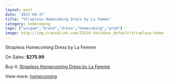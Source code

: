 ```yaml
---
layout: post
date: '2017-09-27'
title: "Strapless Homecoming Dress by La Femme"
category: homecoming
tags: ["unique","brand","dress","homecoming","prom"]
image: http://img.transblink.com/22534-thickbox_default/strapless-homecoming-dress-by-la-femme.jpg
---
```

Strapless Homecoming Dress by La Femme

On Sales: **$275.99**
<a href="https://www.transblink.com/en/homecoming/7152-strapless-homecoming-dress-by-la-femme.html"><amp-img layout="responsive" width="600" height="600" src="//img.transblink.com/22534-thickbox_default/strapless-homecoming-dress-by-la-femme.jpg" alt="Strapless Homecoming Dress by La Femme 0" /></a>
<a href="https://www.transblink.com/en/homecoming/7152-strapless-homecoming-dress-by-la-femme.html"><amp-img layout="responsive" width="600" height="600" src="//img.transblink.com/22536-thickbox_default/strapless-homecoming-dress-by-la-femme.jpg" alt="Strapless Homecoming Dress by La Femme 1" /></a>
<a href="https://www.transblink.com/en/homecoming/7152-strapless-homecoming-dress-by-la-femme.html"><amp-img layout="responsive" width="600" height="600" src="//img.transblink.com/22535-thickbox_default/strapless-homecoming-dress-by-la-femme.jpg" alt="Strapless Homecoming Dress by La Femme 2" /></a>

Buy it: [Strapless Homecoming Dress by La Femme](https://www.transblink.com/en/homecoming/7152-strapless-homecoming-dress-by-la-femme.html "Strapless Homecoming Dress by La Femme")

View more: [homecoming](https://www.transblink.com/en/57-homecoming "homecoming")